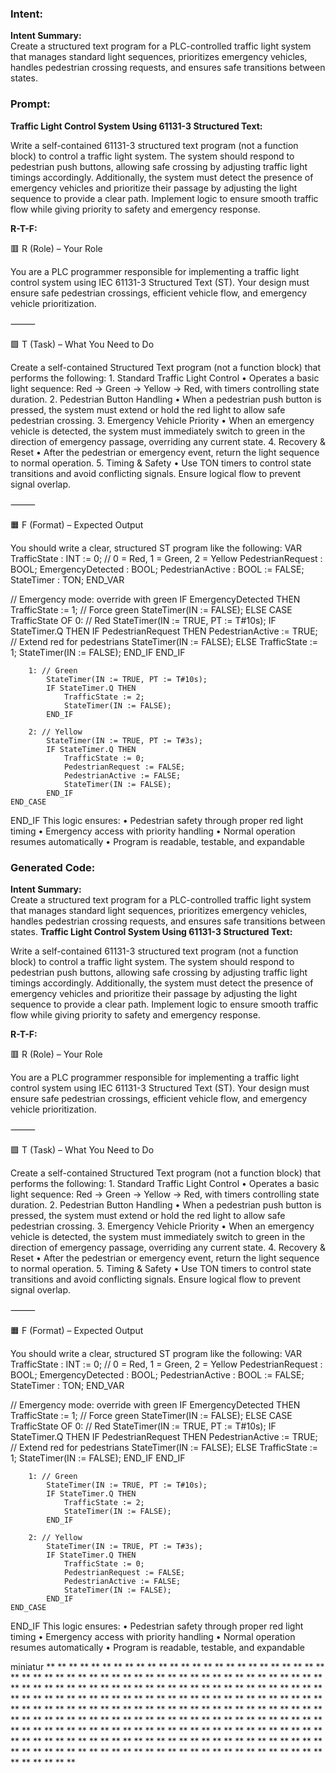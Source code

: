 ### Intent:
**Intent Summary:**  
Create a structured text program for a PLC-controlled traffic light system that manages standard light sequences, prioritizes emergency vehicles, handles pedestrian crossing requests, and ensures safe transitions between states.

### Prompt:
**Traffic Light Control System Using 61131-3 Structured Text:**

Write a self-contained 61131-3 structured text program (not a function block) to control a traffic light system. The system should respond to pedestrian push buttons, allowing safe crossing by adjusting traffic light timings accordingly. Additionally, the system must detect the presence of emergency vehicles and prioritize their passage by adjusting the light sequence to provide a clear path. Implement logic to ensure smooth traffic flow while giving priority to safety and emergency response.

**R-T-F:**

🟥 R (Role) – Your Role

You are a PLC programmer responsible for implementing a traffic light control system using IEC 61131-3 Structured Text (ST). Your design must ensure safe pedestrian crossings, efficient vehicle flow, and emergency vehicle prioritization.

⸻

🟩 T (Task) – What You Need to Do

Create a self-contained Structured Text program (not a function block) that performs the following:
	1.	Standard Traffic Light Control
	•	Operates a basic light sequence: Red → Green → Yellow → Red, with timers controlling state duration.
	2.	Pedestrian Button Handling
	•	When a pedestrian push button is pressed, the system must extend or hold the red light to allow safe pedestrian crossing.
	3.	Emergency Vehicle Priority
	•	When an emergency vehicle is detected, the system must immediately switch to green in the direction of emergency passage, overriding any current state.
	4.	Recovery & Reset
	•	After the pedestrian or emergency event, return the light sequence to normal operation.
	5.	Timing & Safety
	•	Use TON timers to control state transitions and avoid conflicting signals. Ensure logical flow to prevent signal overlap.

⸻

🟧 F (Format) – Expected Output

You should write a clear, structured ST program like the following:
VAR
    TrafficState : INT := 0; // 0 = Red, 1 = Green, 2 = Yellow
    PedestrianRequest : BOOL;
    EmergencyDetected : BOOL;
    PedestrianActive : BOOL := FALSE;
    StateTimer : TON;
END_VAR

// Emergency mode: override with green
IF EmergencyDetected THEN
    TrafficState := 1; // Force green
    StateTimer(IN := FALSE);
ELSE
    CASE TrafficState OF
        0: // Red
            StateTimer(IN := TRUE, PT := T#10s);
            IF StateTimer.Q THEN
                IF PedestrianRequest THEN
                    PedestrianActive := TRUE;
                    // Extend red for pedestrians
                    StateTimer(IN := FALSE);
                ELSE
                    TrafficState := 1;
                    StateTimer(IN := FALSE);
                END_IF
            END_IF

        1: // Green
            StateTimer(IN := TRUE, PT := T#10s);
            IF StateTimer.Q THEN
                TrafficState := 2;
                StateTimer(IN := FALSE);
            END_IF

        2: // Yellow
            StateTimer(IN := TRUE, PT := T#3s);
            IF StateTimer.Q THEN
                TrafficState := 0;
                PedestrianRequest := FALSE;
                PedestrianActive := FALSE;
                StateTimer(IN := FALSE);
            END_IF
    END_CASE
END_IF
This logic ensures:
	•	Pedestrian safety through proper red light timing
	•	Emergency access with priority handling
	•	Normal operation resumes automatically
	•	Program is readable, testable, and expandable

### Generated Code:
**Intent Summary:**  
Create a structured text program for a PLC-controlled traffic light system that manages standard light sequences, prioritizes emergency vehicles, handles pedestrian crossing requests, and ensures safe transitions between states.
**Traffic Light Control System Using 61131-3 Structured Text:**

Write a self-contained 61131-3 structured text program (not a function block) to control a traffic light system. The system should respond to pedestrian push buttons, allowing safe crossing by adjusting traffic light timings accordingly. Additionally, the system must detect the presence of emergency vehicles and prioritize their passage by adjusting the light sequence to provide a clear path. Implement logic to ensure smooth traffic flow while giving priority to safety and emergency response.

**R-T-F:**

🟥 R (Role) – Your Role

You are a PLC programmer responsible for implementing a traffic light control system using IEC 61131-3 Structured Text (ST). Your design must ensure safe pedestrian crossings, efficient vehicle flow, and emergency vehicle prioritization.

⸻

🟩 T (Task) – What You Need to Do

Create a self-contained Structured Text program (not a function block) that performs the following:
	1.	Standard Traffic Light Control
	•	Operates a basic light sequence: Red → Green → Yellow → Red, with timers controlling state duration.
	2.	Pedestrian Button Handling
	•	When a pedestrian push button is pressed, the system must extend or hold the red light to allow safe pedestrian crossing.
	3.	Emergency Vehicle Priority
	•	When an emergency vehicle is detected, the system must immediately switch to green in the direction of emergency passage, overriding any current state.
	4.	Recovery & Reset
	•	After the pedestrian or emergency event, return the light sequence to normal operation.
	5.	Timing & Safety
	•	Use TON timers to control state transitions and avoid conflicting signals. Ensure logical flow to prevent signal overlap.

⸻

🟧 F (Format) – Expected Output

You should write a clear, structured ST program like the following:
VAR
    TrafficState : INT := 0; // 0 = Red, 1 = Green, 2 = Yellow
    PedestrianRequest : BOOL;
    EmergencyDetected : BOOL;
    PedestrianActive : BOOL := FALSE;
    StateTimer : TON;
END_VAR

// Emergency mode: override with green
IF EmergencyDetected THEN
    TrafficState := 1; // Force green
    StateTimer(IN := FALSE);
ELSE
    CASE TrafficState OF
        0: // Red
            StateTimer(IN := TRUE, PT := T#10s);
            IF StateTimer.Q THEN
                IF PedestrianRequest THEN
                    PedestrianActive := TRUE;
                    // Extend red for pedestrians
                    StateTimer(IN := FALSE);
                ELSE
                    TrafficState := 1;
                    StateTimer(IN := FALSE);
                END_IF
            END_IF

        1: // Green
            StateTimer(IN := TRUE, PT := T#10s);
            IF StateTimer.Q THEN
                TrafficState := 2;
                StateTimer(IN := FALSE);
            END_IF

        2: // Yellow
            StateTimer(IN := TRUE, PT := T#3s);
            IF StateTimer.Q THEN
                TrafficState := 0;
                PedestrianRequest := FALSE;
                PedestrianActive := FALSE;
                StateTimer(IN := FALSE);
            END_IF
    END_CASE
END_IF
This logic ensures:
	•	Pedestrian safety through proper red light timing
	•	Emergency access with priority handling
	•	Normal operation resumes automatically
	•	Program is readable, testable, and expandable

 miniatur
**
**
**
**
**
**
**
**
**
**
**
**
**
**
**
**
**
**
**
**
**
**
**
**
**
**
**
**
**
**
**
**
**
**
**
**
**
**
**
**
**
**
**
**
**
**
**
**
**
**
**
**
**
**
**
**
**
**
**
**
**
**
**
**
**
**
**
**
**
**
**
**
**
**
**
**
**
**
**
**
**
**
**
**
**
**
**
**
**
**
**
**
**
**
**
**
**
**
**
**
**
**
**
**
**
**
**
**
**
**
**
**
**
**
**
**
**
**
**
**
**
**
**
**
**
**
**
**
**
**
**
**
**
**
**
**
**
**
**
**
**
**
**
**
**
**
**
**
**
**
**
**
**
**
**
**
**
**
**
**
**
**
**
**
**
**
**
**
**
**
**
**
**
**
**
**
**
**
**
**
**
**
**
**
**
**
**
**
**
**
**
**
**
**
**
**
**
**
**
**
**
**
**
**
**
**
**
**
**
**
**
**
**
**
**
**
**
**
**
**
**
**
**
**
**
**
**
**
**
**
**
**
**
**
**
**
**
**
**
**
**
**
**
**
**
**
**
**
**
**
**
**
**
**
**
